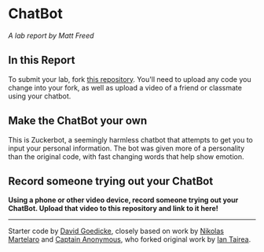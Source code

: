 # ChatBot

*A lab report by Matt Freed*

## In this Report

To submit your lab, fork [this repository](https://github.com/FAR-Lab/IDD-Fa18-Lab6). You'll need to upload any code you change into your fork, as well as upload a video of a friend or classmate using your chatbot.

## Make the ChatBot your own

This is Zuckerbot, a seemingly harmless chatbot that attempts to get you to input your personal information. The bot was given more of a personality than the original code, with fast changing words that help show emotion. 

## Record someone trying out your ChatBot

**Using a phone or other video device, record someone trying out your ChatBot. Upload that video to this repository and link to it here!**

---
Starter code by [David Goedicke](mailto:da.goedicke@gmail.com), closely based on work by [Nikolas Martelaro](mailto:nmartelaro@gmail.com) and [Captain Anonymous](https://codepen.io/anon/pen/PEVYXz), who forked original work by [Ian Tairea](https://codepen.io/mrtairea/pen/yJapwv).
